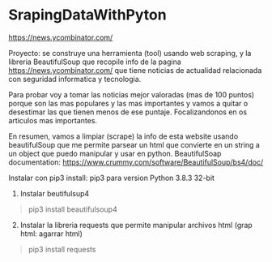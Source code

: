 # SrapingDataWithPyton
https://news.ycombinator.com/

Proyecto: se construye una herramienta (tool) usando web scraping, y la libreria BeautifulSoup
que recopile info de la pagina https://news.ycombinator.com/ que tiene noticias de actualidad
relacionada con seguridad informatica y tecnologia. 

Para probar voy a tomar las noticias mejor valoradas (mas de 100 puntos) porque son las mas populares y
las mas importantes y vamos a quitar o desestimar las que tienen menos de ese puntaje. Focalizandonos en
os articulos mas importantes.

En resumen, vamos a limpiar (scrape) la info de esta website usando beautifulSoup que me permite parsear un html que convierte en un string a un object que puedo manipular y usar en python.
BeautifulSoap documentation: https://www.crummy.com/software/BeautifulSoup/bs4/doc/

Instalar con pip3 install: pip3 para version Python 3.8.3 32-bit

1. Instalar beutifulsup4
> pip3 install beautifulsoup4
2. Instalar la libreria requests que permite manipular archivos html (grap html: agarrar html)
> pip3 install requests


